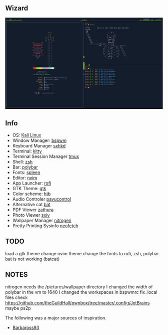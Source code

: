 ## Wizard

![kali](./assets/kali_htb_v2.png)

## Info

- OS: [Kali Linux]()
- Window Manager: [bspwm](https://github.com/baskerville/bspwm)
- Keyboard Manager [sxhkd]()
- Terminal: [kitty](https://github.com/kovidgoyal/kitty)
- Terminal Session Manager [tmux]()
- Shell: [zsh](https://www.zsh.org/)
- Bar: [polybar](https://github.com/polybar/polybar)
- Fonts: [spleen](https://github.com/fcambus/spleen)
- Editor: [nvim](https://github.com/neovim/neovim)
- App Launcher: [rofi](https://github.com/davatorium/rofi)
- GTK Theme: [gtk]()
- Color scheme: [htb]()
- Audio Controler [pavucontrol]()
- Alternative cat [bat]()
- PDF Viewer [zathura]()
- Photo Viewer [sxiv]()
- Wallpaper Manager [nitrogen]()
- Pretty Printing Sysinfo [neofetch]()

## TODO

load a gtk theme
change nvim theme
change the fonts to rofi, zsh, polybar
bat is not working (batcat)

## NOTES

nitrogen needs the /pictures/wallpaper directory
I changed the width of polybar in the vm to 1640
I changed the workspaces in bspwmrc
fix .local files
check https://github.com/theGuildHall/pwnbox/tree/master/.config/JetBrains
maybe ps2p

The following was a major sources of inspiration.
- [Barbaross93](https://github.com/Barbaross93/Muspelheim)
